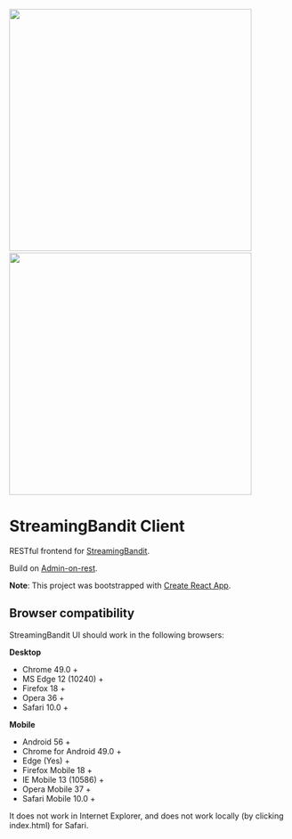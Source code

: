 <img src="https://raw.githubusercontent.com/Nth-iteration-labs/streamingbandit-ui/master/img/experiments.png" width="435"/> &nbsp;&nbsp;<img src="https://raw.githubusercontent.com/Nth-iteration-labs/streamingbandit-ui/master/img/ab_test.png" width="435"/>

# StreamingBandit Client

RESTful frontend for [StreamingBandit](https://github.com/Nth-iteration-labs/streamingbandit).

Build on [Admin-on-rest](https://github.com/marmelab/admin-on-rest).

**Note**: This project was bootstrapped with [Create React App](https://github.com/facebookincubator/create-react-app).

## Browser compatibility

StreamingBandit UI should work in the following browsers:

**Desktop**
- Chrome 49.0	+
- MS Edge 12 (10240) + 
- Firefox 18 + 
- Opera 36 + 
- Safari 10.0 + 

**Mobile**
- Android 56 +
- Chrome for Android 49.0 +
- Edge (Yes) +
- Firefox Mobile 18 +
- IE Mobile 13 (10586) +
- Opera Mobile 37 +
- Safari Mobile 10.0 +

It does not work in Internet Explorer, and does not work locally (by clicking index.html) for Safari.
